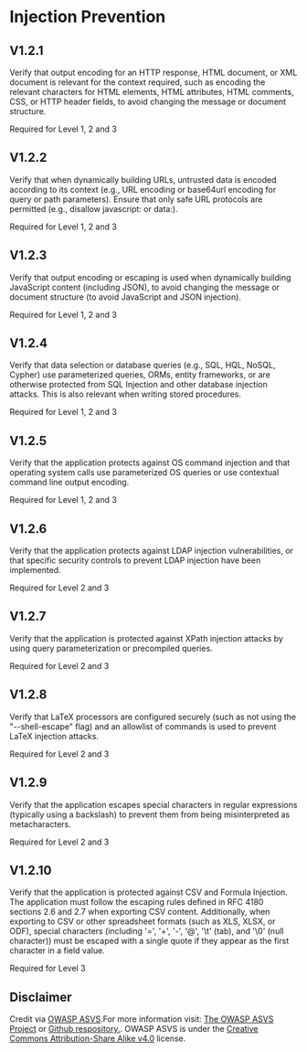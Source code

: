# Injection Prevention
## V1.2.1
Verify that output encoding for an HTTP response, HTML document, or XML document is relevant for the context required, such as encoding the relevant characters for HTML elements, HTML attributes, HTML comments, CSS, or HTTP header fields, to avoid changing the message or document structure.
Required for Level 1, 2 and 3
## V1.2.2
Verify that when dynamically building URLs, untrusted data is encoded according to its context (e.g., URL encoding or base64url encoding for query or path parameters). Ensure that only safe URL protocols are permitted (e.g., disallow javascript: or data:).
Required for Level 1, 2 and 3
## V1.2.3
Verify that output encoding or escaping is used when dynamically building JavaScript content (including JSON), to avoid changing the message or document structure (to avoid JavaScript and JSON injection).
Required for Level 1, 2 and 3
## V1.2.4
Verify that data selection or database queries (e.g., SQL, HQL, NoSQL, Cypher) use parameterized queries, ORMs, entity frameworks, or are otherwise protected from SQL Injection and other database injection attacks. This is also relevant when writing stored procedures.
Required for Level 1, 2 and 3
## V1.2.5
Verify that the application protects against OS command injection and that operating system calls use parameterized OS queries or use contextual command line output encoding.
Required for Level 1, 2 and 3
## V1.2.6
Verify that the application protects against LDAP injection vulnerabilities, or that specific security controls to prevent LDAP injection have been implemented.
Required for Level 2 and 3
## V1.2.7
Verify that the application is protected against XPath injection attacks by using query parameterization or precompiled queries.
Required for Level 2 and 3
## V1.2.8
Verify that LaTeX processors are configured securely (such as not using the "--shell-escape" flag) and an allowlist of commands is used to prevent LaTeX injection attacks.
Required for Level 2 and 3
## V1.2.9
Verify that the application escapes special characters in regular expressions (typically using a backslash) to prevent them from being misinterpreted as metacharacters.
Required for Level 2 and 3
## V1.2.10
Verify that the application is protected against CSV and Formula Injection. The application must follow the escaping rules defined in RFC 4180 sections 2.6 and 2.7 when exporting CSV content. Additionally, when exporting to CSV or other spreadsheet formats (such as XLS, XLSX, or ODF), special characters (including '=', '+', '-', '@', '\t' (tab), and '\0' (null character)) must be escaped with a single quote if they appear as the first character in a field value.
Required for Level 3
## Disclaimer
Credit via [OWASP ASVS](https://owasp.org/www-project-application-security-verification-standard/).For more information visit: [The OWASP ASVS Project](https://owasp.org/www-project-application-security-verification-standard/) or [Github respository.](https://github.com/OWASP/ASVS). OWASP ASVS is under the [Creative Commons Attribution-Share Alike v4.0](https://github.com/OWASP/ASVS/blob/v5.0.0/LICENSE.md) license.
